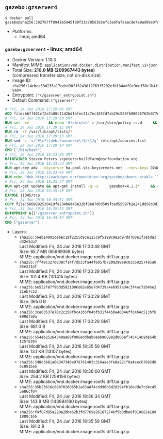 ## `gazebo:gzserver4`

```console
$ docker pull gazebo@sha256:392787ff894265945f89f33a7850388efc3e6fafaaacde7e9ad09e0fa93dff2e
```

-	Platforms:
	-	linux; amd64

### `gazebo:gzserver4` - linux; amd64

-	Docker Version: 1.10.3
-	Manifest MIME: `application/vnd.docker.distribution.manifest.v2+json`
-	Total Size: **210.0 MB (209967443 bytes)**  
	(compressed transfer size, not on-disk size)
-	Image ID: `sha256:14cbce53d235a17cebd98f16243812763f5202efb184ad89c3eef58c1b4f8a84`
-	Entrypoint: `["\/gzserver_entrypoint.sh"]`
-	Default Command: `["gzserver"]`

```dockerfile
# Fri, 24 Jun 2016 17:29:06 GMT
ADD file:b6ff401cf2a7a08c11d2bdfbfec31c7ec105fd7ab29c529fb90025762b077e2c in /
# Fri, 24 Jun 2016 17:29:10 GMT
RUN set -xe 		&& echo '#!/bin/sh' > /usr/sbin/policy-rc.d 	&& echo 'exit 101' >> /usr/sbin/policy-rc.d 	&& chmod +x /usr/sbin/policy-rc.d 		&& dpkg-divert --local --rename --add /sbin/initctl 	&& cp -a /usr/sbin/policy-rc.d /sbin/initctl 	&& sed -i 's/^exit.*/exit 0/' /sbin/initctl 		&& echo 'force-unsafe-io' > /etc/dpkg/dpkg.cfg.d/docker-apt-speedup 		&& echo 'DPkg::Post-Invoke { "rm -f /var/cache/apt/archives/*.deb /var/cache/apt/archives/partial/*.deb /var/cache/apt/*.bin || true"; };' > /etc/apt/apt.conf.d/docker-clean 	&& echo 'APT::Update::Post-Invoke { "rm -f /var/cache/apt/archives/*.deb /var/cache/apt/archives/partial/*.deb /var/cache/apt/*.bin || true"; };' >> /etc/apt/apt.conf.d/docker-clean 	&& echo 'Dir::Cache::pkgcache ""; Dir::Cache::srcpkgcache "";' >> /etc/apt/apt.conf.d/docker-clean 		&& echo 'Acquire::Languages "none";' > /etc/apt/apt.conf.d/docker-no-languages 		&& echo 'Acquire::GzipIndexes "true"; Acquire::CompressionTypes::Order:: "gz";' > /etc/apt/apt.conf.d/docker-gzip-indexes
# Fri, 24 Jun 2016 17:29:11 GMT
RUN rm -rf /var/lib/apt/lists/*
# Fri, 24 Jun 2016 17:29:13 GMT
RUN sed -i 's/^#\s*\(deb.*universe\)$/\1/g' /etc/apt/sources.list
# Fri, 24 Jun 2016 17:29:14 GMT
CMD ["/bin/bash"]
# Fri, 24 Jun 2016 18:33:26 GMT
MAINTAINER Steven Peters scpeters+buildfarm@osrfoundation.org
# Fri, 24 Jun 2016 18:33:44 GMT
RUN apt-key adv --keyserver ha.pool.sks-keyservers.net --recv-keys D2486D2DD83DB69272AFE98867170598AF249743
# Fri, 24 Jun 2016 18:33:45 GMT
RUN echo "deb http://packages.osrfoundation.org/gazebo/ubuntu-stable `lsb_release -cs` main" > /etc/apt/sources.list.d/gazebo-latest.list
# Fri, 24 Jun 2016 18:35:47 GMT
RUN apt-get update && apt-get install -q -y     gazebo4=4.1.3*     && rm -rf /var/lib/apt/lists/*
# Fri, 24 Jun 2016 18:35:49 GMT
EXPOSE 11345/tcp
# Fri, 24 Jun 2016 18:35:51 GMT
COPY file:5869092530419fa234b6d43a32bf8687d0d509fced55597b2e241dd58b3d1335 in /
# Fri, 24 Jun 2016 18:35:52 GMT
ENTRYPOINT &{["/gzserver_entrypoint.sh"]}
# Fri, 24 Jun 2016 18:35:52 GMT
CMD ["gzserver"]
```

-	Layers:
	-	`sha256:56eb14001cebec19f2255d95e125c9f5199c9e1d97dd708e1f3ebda3d32e5da7`  
		Last Modified: Fri, 24 Jun 2016 17:30:48 GMT  
		Size: 65.7 MB (65699368 bytes)  
		MIME: application/vnd.docker.image.rootfs.diff.tar.gzip
	-	`sha256:7ff49c327d838cf14f7db33fa44f6057b7209298e9c03369257485a085e231df`  
		Last Modified: Fri, 24 Jun 2016 17:30:29 GMT  
		Size: 101.4 KB (101415 bytes)  
		MIME: application/vnd.docker.image.rootfs.diff.tar.gzip
	-	`sha256:6e532f87f96dd5821006d02e65e7d4729a4e6957a34c3f4ec72046e221eb7c52`  
		Last Modified: Fri, 24 Jun 2016 17:30:29 GMT  
		Size: 365.0 B  
		MIME: application/vnd.docker.image.rootfs.diff.tar.gzip
	-	`sha256:3ce63537e70c2c250fbc41b5f04bfb31f445be4034effc4b4c513bf8899dfa0a`  
		Last Modified: Fri, 24 Jun 2016 17:30:29 GMT  
		Size: 681.0 B  
		MIME: application/vnd.docker.image.rootfs.diff.tar.gzip
	-	`sha256:654eb25264349aa69f086eddbab0eab960282d006ef74541469de64b125f8304`  
		Last Modified: Fri, 24 Jun 2016 18:35:59 GMT  
		Size: 13.1 KB (13107 bytes)  
		MIME: application/vnd.docker.image.rootfs.diff.tar.gzip
	-	`sha256:5d8d3681a6e347340e978761403c316aae3fe8a221f0a4eecb7882d8bc891ba6`  
		Last Modified: Fri, 24 Jun 2016 18:36:00 GMT  
		Size: 258.2 KB (258156 bytes)  
		MIME: application/vnd.docker.image.rootfs.diff.tar.gzip
	-	`sha256:95b23616c88b7026065b2a03a8f4cdd96b6d20294fb16edde7cd4c455e86cf04`  
		Last Modified: Fri, 24 Jun 2016 18:36:34 GMT  
		Size: 143.9 MB (143894160 bytes)  
		MIME: application/vnd.docker.image.rootfs.diff.tar.gzip
	-	`sha256:f4f87d95a220a2bba62b3fd7769e261672746f5b0dbe8f010882a18d1889c166`  
		Last Modified: Fri, 24 Jun 2016 18:35:59 GMT  
		Size: 191.0 B  
		MIME: application/vnd.docker.image.rootfs.diff.tar.gzip
